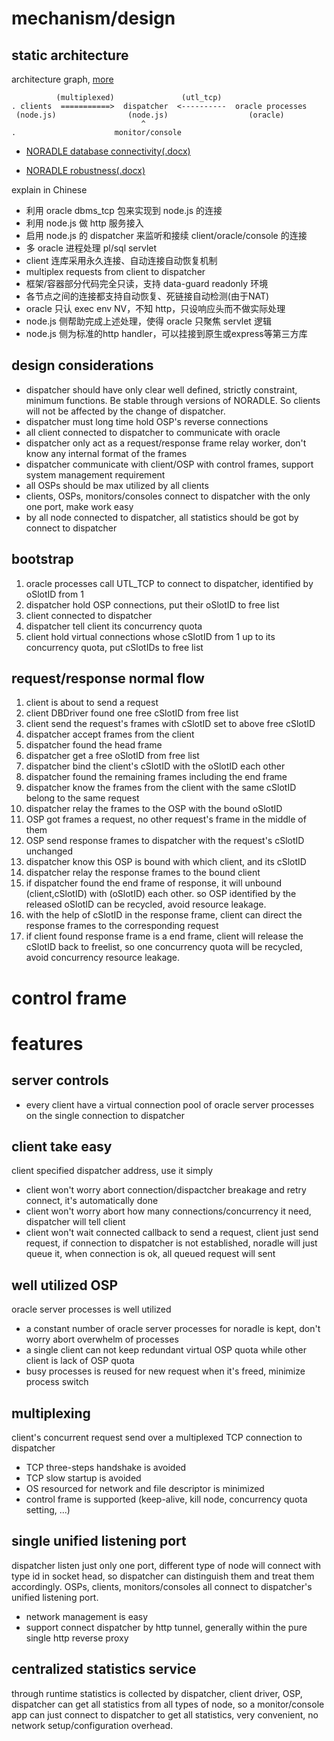 mechanism/design
================

static architecture
--------------------

architecture graph, [more][basic network architecture]

```text
          (multiplexed)               (utl_tcp)
. clients  ===========>  dispatcher  <----------  oracle processes
 (node.js)                (node.js)                  (oracle)
                             ^
.                      monitor/console
```

* [NORADLE database connectivity(.docx)](http://docs.noradle.com/infrastructure/noradle_db_connectivity_4000.docx)
* [NORADLE robustness(.docx)](http://docs.noradle.com/infrastructure/noradle_robustness_4000.docx)

  [basic network architecture]: https://github.com/kaven276/noradle/wiki/The-creative-dispatcher-architecture-of-NORADLE

explain in Chinese

* 利用 oracle dbms_tcp 包来实现到 node.js 的连接
* 利用 node.js 做 http 服务接入
* 启用 node.js 的 dispatcher 来监听和接续 client/oracle/console 的连接
* 多 oracle 进程处理 pl/sql servlet
* client 连库采用永久连接、自动连接自动恢复机制
* multiplex requests from client to dispatcher
* 框架/容器部分代码完全只读，支持 data-guard readonly 环境
* 各节点之间的连接都支持自动恢复、死链接自动检测(由于NAT)
* oracle 只认 exec env NV，不知 http，只设响应头而不做实际处理
* node.js 侧帮助完成上述处理，使得 oracle 只聚焦 servlet 逻辑
* node.js 侧为标准的http handler，可以挂接到原生或express等第三方库

design considerations
---------------------

* dispatcher should have only clear well defined, strictly constraint, minimum functions. 
 Be stable through versions of NORADLE. So clients will not be affected by the change of dispatcher.
* dispatcher must long time hold OSP's reverse connections
* all client connected to dispatcher to communicate with oracle
* dispatcher only act as a request/response frame relay worker, don't know any internal format of the frames
* dispatcher communicate with client/OSP with control frames, support system management requirement
* all OSPs should be max utilized by all clients
* clients, OSPs, monitors/consoles connect to dispatcher with the only one port, make work easy
* by all node connected to dispatcher, all statistics should be got by connect to dispatcher

bootstrap
----------

1. oracle processes call UTL_TCP to connect to dispatcher, identified by oSlotID from 1
2. dispatcher hold OSP connections, put their oSlotID to free list
3. client connected to dispatcher
4. dispatcher tell client its concurrency quota
5. client hold virtual connections whose cSlotID from 1 up to its concurrency quota, put cSlotIDs to free list

request/response normal flow
----------------

1. client is about to send a request
2. client DBDriver found one free cSlotID from free list
3. client send the request's frames with cSlotID set to above free cSlotID
4. dispatcher accept frames from the client
5. dispatcher found the head frame
6. dispatcher get a free oSlotID from free list
7. dispatcher bind the client's cSlotID with the oSlotID each other
8. dispatcher found the remaining frames including the end frame
9. dispatcher know the frames from the client with the same cSlotID belong to the same request
10. dispatcher relay the frames to the OSP with the bound oSlotID
11. OSP got frames a request, no other request's frame in the middle of them
12. OSP send response frames to dispatcher with the request's cSlotID unchanged
13. dispatcher know this OSP is bound with which client, and its cSlotID
14. dispatcher relay the response frames to the bound client
15. if dispatcher found the end frame of response, it will unbound (client,cSlotID) with (oSlotID) each other.
so OSP identified by the released oSlotID can be recycled, avoid resource leakage.
16. with the help of cSlotID in the response frame, client can direct the response frames to the corresponding request
17. if client found response frame is a end frame, client will release the cSlotID back to freelist,
so one concurrency quota will be recycled, avoid concurrency resource leakage.

control frame
==============

features
==========

## server controls

* every client have a virtual connection pool of oracle server processes on the single connection to dispatcher

## client take easy

client specified dispatcher address, use it simply

* client won't worry abort connection/dispactcher breakage and retry connect, it's automatically done
* client won't worry abort how many connections/concurrency it need, dispatcher will tell client
* client won't wait connected callback to send a request, client just send request, if connection to dispatcher is not established, noradle will just queue it, when connection is ok, all queued request will sent

## well utilized OSP

oracle server processes is well utilized

* a constant number of oracle server processes for noradle is kept, don't worry abort overwhelm of processes
* a single client can not keep redundant virtual OSP quota while other client is lack of OSP quota
* busy processes is reused for new request when it's freed, minimize process switch

## multiplexing

client's concurrent request send over a multiplexed TCP connection to dispatcher

* TCP three-steps handshake is avoided
* TCP slow startup is avoided
* OS resourced for network and file descriptor is minimized
* control frame is supported (keep-alive, kill node, concurrency quota setting, ...)

## single unified listening port

dispatcher listen just only one port,
different type of node will connect with type id in socket head,
so dispatcher can distinguish them and treat them accordingly.
OSPs, clients, monitors/consoles all connect to dispatcher's unified listening port.

* network management is easy
* support connect dispatcher by http tunnel, generally within the pure single http reverse proxy

## centralized statistics service

through runtime statistics is collected by dispatcher, client driver, OSP, 
dispatcher can get all statistics from all types of node,
so a monitor/console app can just connect to dispatcher to get all statistics,
very convenient, no network setup/configuration overhead.